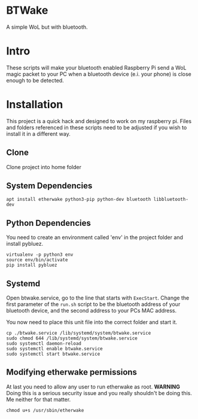 # BTWake

A simple WoL but with bluetooth.

# Intro

These scripts will make your bluetooth enabled Raspberry Pi send a WoL magic packet to your PC when a bluetooth device (e.i. your phone) is close enough to be detected.

# Installation
This project is a quick hack and designed to work on my raspberry pi. Files and folders referenced in these scripts need to be adjusted if you wish to install it in a different way.

## Clone
Clone project into home folder

## System Dependencies

``` 
apt install etherwake python3-pip python-dev bluetooth libbluetooth-dev 
```

## Python Dependencies
You need to create an environment called 'env' in the project folder and install pybluez.

```
virtualenv -p python3 env
source env/bin/activate
pip install pybluez
```

## Systemd

Open btwake.service, go to the line that starts with `ExecStart`.
Change the first parameter of the `run.sh` script to be the bluetooth address of your bluetooth device, and the second address to your PCs MAC address.

You now need to place this unit file into the correct folder and start it.

```
cp ./btwake.service /lib/systemd/system/btwake.service
sudo chmod 644 /lib/systemd/system/btwake.service
sudo systemctl daemon-reload
sudo systemctl enable btwake.service
sudo systemctl start btwake.service
```

## Modifying etherwake permissions

At last you need to allow any user to run etherwake as root.
**WARNING** Doing this is a serious security issue and you really shouldn't be doing this. Me neither for that matter.

```chmod u+s /usr/sbin/etherwake```


